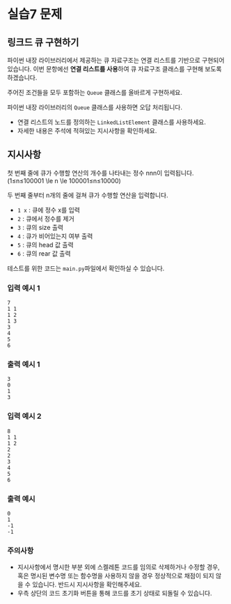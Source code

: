 # 실습7 문제
## 링크드 큐 구현하기
파이썬 내장 라이브러리에서 제공하는 큐 자료구조는 연결 리스트를 기반으로 구현되어 있습니다. 이번 문항에선 **연결 리스트를 사용**하여 큐 자료구조 클래스를 구현해 보도록 하겠습니다.

주어진 조건들을 모두 포함하는 `Queue` 클래스를 올바르게 구현하세요.

파이썬 내장 라이브러리의 `Queue` 클래스를 사용하면 오답 처리됩니다.

- 연결 리스트의 노드를 정의하는 `LinkedListElement` 클래스를 사용하세요.
- 자세한 내용은 주석에 적혀있는 지시사항을 확인하세요.

## 지시사항

첫 번째 줄에 큐가 수행할 연산의 개수를 나타내는 정수 nnn이 입력됩니다. (1≤n≤100001 \le n \le 100001≤n≤10000)

두 번째 줄부터 n개의 줄에 걸쳐 큐가 수행할 연산을 입력합니다.

- `1 x` : 큐에 정수 x를 입력
- `2` : 큐에서 정수를 제거
- `3` : 큐의 size 출력
- `4` : 큐가 비어있는지 여부 출력
- `5` : 큐의 head 값 출력
- `6` : 큐의 rear 값 출력

테스트를 위한 코드는 `main.py`파일에서 확인하실 수 있습니다.

### 입력 예시 1

```
7
1 1
1 2
1 3
3
4
5
6
```

### 출력 예시 1

```
3
0
1
3
```

### 입력 예시 2

```
8
1 1
1 2
2
2
3
4
5
6
```

### 출력 예시

```
0
1
-1
-1
```

### 주의사항

- 지시사항에서 명시한 부분 외에 스켈레톤 코드를 임의로 삭제하거나 수정할 경우, 혹은 명시된 변수명 또는 함수명을 사용하지 않을 경우 정상적으로 채점이 되지 않을 수 있습니다. 반드시 지시사항을 확인해주세요.
- 우측 상단의 코드 초기화 버튼을 통해 코드를 초기 상태로 되돌릴 수 있습니다.